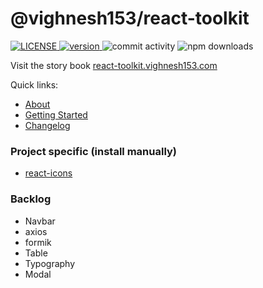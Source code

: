 # @vighnesh153/react-toolkit

<div>
<a href="LICENSE">
    <img src="https://img.shields.io/npm/l/@vighnesh153/react-toolkit" alt="LICENSE" />
</a>

<a href="https://www.npmjs.com/package/@vighnesh153/react-toolkit">
    <img src="https://img.shields.io/npm/v/@vighnesh153/react-toolkit" alt="version" />
</a>

<img src="https://img.shields.io/github/commit-activity/m/vighnesh153/react-toolkit" alt ="commit activity" />

<img alt="npm downloads" src="https://img.shields.io/npm/dt/@vighnesh153/react-toolkit">
</div>

Visit the story book [react-toolkit.vighnesh153.com](https://react-toolkit.vighnesh153.com)

Quick links:
* [About](https://react-toolkit.vighnesh153.com/?path=/story/welcome-about--page)
* [Getting Started](https://react-toolkit.vighnesh153.com/?path=/story/welcome-getting-started--page)
* [Changelog](https://react-toolkit.vighnesh153.com/?path=/story/welcome-changelog--page)


### Project specific (install manually)
* [react-icons](https://react-icons.github.io/react-icons)

### Backlog
* Navbar
* axios
* formik
* Table
* Typography
* Modal
